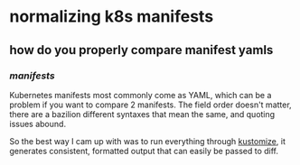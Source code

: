 # normalizing k8s manifests

## how do you properly compare manifest yamls

### _manifests_

Kubernetes manifests most commonly come as YAML,
which can be a problem if you want to compare 2 manifests.
The field order doesn't matter,
there are a bazilion different syntaxes that mean the same,
and quoting issues abound.

So the best way I cam up with was to run everything through
[kustomize](https://kustomize.io/),
it generates consistent, formatted output that can easily be passed to diff.
